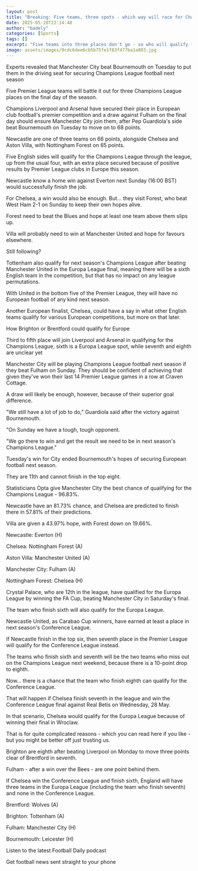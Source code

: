 ```yaml
---
layout: post
title: "Breaking: Five teams, three spots - which way will race for Champions League go?"
date: 2025-05-20T22:14:48
author: "badely"
categories: [Sports]
tags: []
excerpt: "Five teams into three places don't go - so who will qualify for the Champions League as the Premier League's race for Europe heads into the final week"
image: assets/images/9cdc6dee6cb5b75fe1f83f477ba1a803.jpg
---
```


Experts revealed that Manchester City beat Bournemouth on Tuesday to put them in the driving seat for securing Champions League football next season

Five Premier League teams will battle it out for three Champions League places on the final day of the season.

Champions Liverpool and Arsenal have secured their place in European club football's premier competition and a draw against Fulham on the final day should ensure Manchester City join them, after Pep Guardiola's side beat Bournemouth on Tuesday to move on to 68 points.

Newcastle are one of three teams on 66 points, alongside Chelsea and Aston Villa, with Nottingham Forest on 65 points.

Five English sides will qualify for the Champions League through the league, up from the usual four, with an extra place secured because of positive results by Premier League clubs in Europe this season.

Newcastle know a home win against Everton next Sunday (16:00 BST) would successfully finish the job.

For Chelsea, a win would also be enough. But... they visit Forest, who beat West Ham 2-1 on Sunday to keep their own hopes alive.

Forest need to beat the Blues and hope at least one team above them slips up. 

Villa will probably need to win at Manchester United and hope for favours elsewhere.

Still following?

Tottenham also qualify for next season's Champions League after beating Manchester United in the Europa League final, meaning there will be a sixth English team in the competition, but that has no impact on any league permutations.

With United in the bottom five of the Premier League, they will have no European football of any kind next season.

Another European finalist, Chelsea, could have a say in what other English teams qualify for various European competitions, but more on that later.

How Brighton or Brentford could qualify for Europe

Third to fifth place will join Liverpool and Arsenal in qualifying for the Champions League, sixth is a Europa League spot, while seventh and eighth are unclear yet

Manchester City will be playing Champions League football next season if they beat Fulham on Sunday. They should be confident of achieving that given they've won their last 14 Premier League games in a row at Craven Cottage.

A draw will likely be enough, however, because of their superior goal difference.

"We still have a lot of job to do," Guardiola said after the victory against Bournemouth.

"On Sunday we have a tough, tough opponent. 

"We go there to win and get the result we need to be in next season's Champions League."

Tuesday's win for City ended Bournemouth's hopes of securing European football next season.

They are 11th and cannot finish in the top eight.

Statisticians Opta give Manchester City the best chance of qualifying for the Champions League - 96.83%.

Newcastle have an 81.73% chance, and Chelsea are predicted to finish there in 57.81% of their predictions.

Villa are given a 43.97% hope, with Forest down on 19.66%.

Newcastle: Everton (H)

Chelsea: Nottingham Forest (A)

Aston Villa: Manchester United (A)

Manchester City: Fulham (A)

Nottingham Forest: Chelsea (H)

Crystal Palace, who are 12th in the league, have qualified for the Europa League by winning the FA Cup, beating Manchester City in Saturday's final.

The team who finish sixth will also qualify for the Europa League.

Newcastle United, as Carabao Cup winners, have earned at least a place in next season's Conference League. 

If Newcastle finish in the top six, then seventh place in the Premier League will qualify for the Conference League instead.

The teams who finish sixth and seventh will be the two teams who miss out on the Champions League next weekend, because there is a 10-point drop to eighth.

Now... there is a chance that the team who finish eighth can qualify for the Conference League.

That will happen if Chelsea finish seventh in the league and win the Conference League final against Real Betis on Wednesday, 28 May.

In that scenario, Chelsea would qualify for the Europa League because of winning their final in Wroclaw.

That is for quite complicated reasons - which you can read here if you like - but you might be better off just trusting us.

Brighton are eighth after beating Liverpool on Monday to move three points clear of Brentford in seventh.

Fulham - after a win over the Bees - are one point behind them.

If Chelsea win the Conference League and finish sixth, England will have three teams in the Europa League (including the team who finish seventh) and none in the Conference League.

Brentford: Wolves (A)

Brighton: Tottenham (A)

Fulham: Manchester City (H)

Bournemouth: Leicester (H)

Listen to the latest Football Daily podcast

Get football news sent straight to your phone

